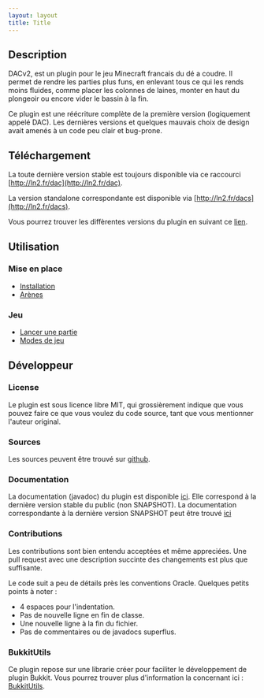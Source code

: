 ```yaml
---
layout: layout
title: Title
---
```


## Description

DACv2, est un plugin pour le jeu Minecraft francais du dé a coudre. Il permet
de rendre les parties plus funs, en enlevant tous ce qui les rends moins fluides,
comme placer les colonnes de laines,
monter en haut du plongeoir ou encore vider le bassin à la fin.

Ce plugin est une réécriture complète de la première version (logiquement
appelé DAC). Les dernières versions et quelques mauvais choix de design avait
amenés à un code peu clair et bug-prone.

## Téléchargement

La toute dernière version stable est toujours disponible via ce raccourci
 [http://ln2.fr/dac](http://ln2.fr/dac).

La version standalone correspondante est disponible via
[http://ln2.fr/dacs](http://ln2.fr/dacs).

Vous pourrez trouver les diffèrentes versions du plugin en suivant ce
[lien](http://maven.aumgn.fr/fr/aumgn/dac2/).

## Utilisation

### Mise en place

* [Installation](/installation.html)
* [Arènes](/arenes.html)

### Jeu

* [Lancer une partie](/partie.html)
* [Modes de jeu](/modes.html)

## Développeur

### License

Le plugin est sous licence libre MIT, qui grossièrement indique que
vous pouvez faire ce que vous voulez du code source, tant que vous
mentionner l'auteur original.

### Sources

Les sources peuvent être trouvé sur
[github](https://github.com/aumgn/DACv2).

### Documentation

La documentation (javadoc) du plugin est disponible [ici](/apidocs).
Elle correspond à la dernière version stable du public (non SNAPSHOT).
La documentation correspondante à la dernière version SNAPSHOT peut
être trouvé [ici](/apidocs-dev)

### Contributions

Les contributions sont bien entendu acceptées et même appreciées.
Une pull request avec une description succinte des changements est
plus que suffisante.

Le code suit a peu de détails près les conventions Oracle.
Quelques petits points à noter :

* 4 espaces pour l'indentation.
* Pas de nouvelle ligne en fin de classe.
* Une nouvelle ligne à la fin du fichier.
* Pas de commentaires ou de javadocs superflus.

### BukkitUtils

Ce plugin repose sur une librarie créer pour faciliter le développement
de plugin Bukkit. Vous pourrez trouver plus d'information la concernant ici :
[BukkitUtils](http://bukkitutils.aumgn.fr).